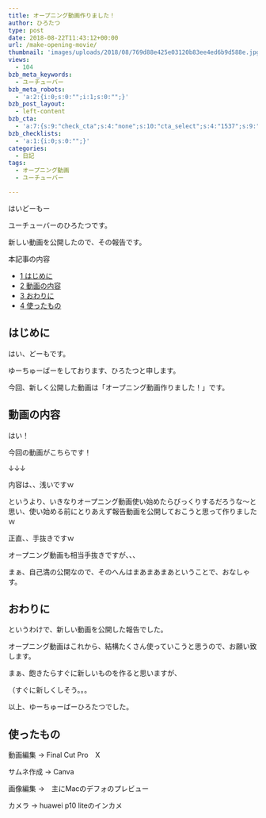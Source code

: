 ```yaml
---
title: オープニング動画作りました！
author: ひろたつ
type: post
date: 2018-08-22T11:43:12+00:00
url: /make-opening-movie/
thumbnail: 'images/uploads/2018/08/769d88e425e03120b83ee4ed6b9d588e.jpg?fit=285%2C214&ssl=1'
views:
  - 104
bzb_meta_keywords:
  - ユーチューバー
bzb_meta_robots:
  - 'a:2:{i:0;s:0:"";i:1;s:0:"";}'
bzb_post_layout:
  - left-content
bzb_cta:
  - 'a:7:{s:9:"check_cta";s:4:"none";s:10:"cta_select";s:4:"1537";s:9:"org_title";s:0:"";s:9:"org_image";s:0:"";s:11:"org_content";s:0:"";s:15:"org_button_text";s:0:"";s:14:"org_button_url";s:0:"";}'
bzb_checklists:
  - 'a:1:{i:0;s:0:"";}'
categories:
  - 日記
tags:
  - オープニング動画
  - ユーチューバー

---
```

はいどーもー
  
ユーチューバーのひろたつです。

新しい動画を公開したので、その報告です。

<!--more-->

<div id="toc_container" class="toc_transparent no_bullets">
  <p class="toc_title">
    本記事の内容
  </p>
  
  <ul class="toc_list">
    <li>
      <a href="#i"><span class="toc_number toc_depth_1">1</span> はじめに</a>
    </li>
    <li>
      <a href="#i-2"><span class="toc_number toc_depth_1">2</span> 動画の内容</a>
    </li>
    <li>
      <a href="#i-3"><span class="toc_number toc_depth_1">3</span> おわりに</a>
    </li>
    <li>
      <a href="#i-4"><span class="toc_number toc_depth_1">4</span> 使ったもの</a>
    </li>
  </ul>
</div>

## <span id="i">はじめに</span>

はい、どーもです。
  
ゆーちゅーばーをしております、ひろたつと申します。

今回、新しく公開した動画は「オープニング動画作りました！」です。

## <span id="i-2">動画の内容</span>

はい！

今回の動画がこちらです！
  
↓↓↓
  

内容は、、浅いですｗ
  
というより、いきなりオープニング動画使い始めたらびっくりするだろうな〜と思い、使い始める前にとりあえず報告動画を公開しておこうと思って作りましたｗ

正直、、手抜きですｗ

オープニング動画も相当手抜きですが、、、

まぁ、自己満の公開なので、そのへんはまあまあまあということで、おなしゃす。

## <span id="i-3">おわりに</span>

というわけで、新しい動画を公開した報告でした。
  
オープニング動画はこれから、結構たくさん使っていこうと思うので、お願い致します。

まぁ、飽きたらすぐに新しいものを作ると思いますが、
  
（すぐに新しくしそう。。。

以上、ゆーちゅーばーひろたつでした。

## <span id="i-4">使ったもの</span>

動画編集 → Final Cut Pro　X
  
サムネ作成 → Canva
  
画像編集 →　主にMacのデフォのプレビュー
  
カメラ → huawei p10 liteのインカメ

<div style="font-size: 0px; height: 0px; line-height: 0px; margin: 0; padding: 0; clear: both;">
</div>

